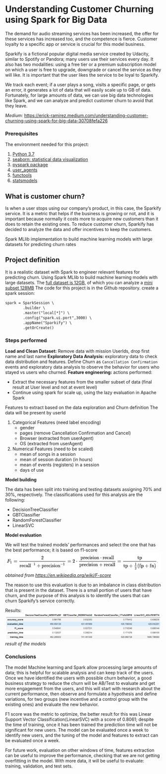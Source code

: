# Understanding Customer Churning using Spark for Big Data
The demand for audio streaming services has been increased, the offer for these services has increased too, and the competence is fierce. Customer loyalty to a specific app or service is crucial for this model business.

Sparkify is a fictional popular digital media service created by Udacity, similar to Spotify or Pandora; many users use their services every day. It also has two modalities: using a free tier or a premium subscription model on which a user is free to upgrade, downgrade or cancel the service as they will like. It is important that the user likes the service to be loyal to Sparkify.

We track each event; if a user plays a song, visits a specific page, or gets an error, it generates a lot of data that will easily scale up to GB of data. Fortunately, for large amounts of data, we can use big data technologies like Spark, and we can analyze and predict customer churn to avoid that they leave.

*Medium:* https://erick-ramirez.medium.com/understanding-customer-churning-using-spark-for-big-data-30708fefa226

### Prerequisites
The environment needed for this project:
1. [Python 3.7](https://www.python.org/downloads/release/python-370/)
2. [seaborn: statistical data visualization](https://seaborn.pydata.org/)
3. [pyspark package](https://spark.apache.org/docs/latest/api/python/index.html)
4. [user_agents](https://pypi.org/project/user-agents/)
5. [functools](https://docs.python.org/3/library/functools.html)
6. [statsmodels](https://www.statsmodels.org/stable/index.html)

## What is customer churn?
Is when a user stops using our company’s product, in this case, the Sparkify service. It is a metric that helps if the business is growing or not, and it is important because normally it costs more to acquire new customers than it does to retain the existing ones. To reduce customer churn, Sparkify has decided to analyze the data and offer incentives to keep the customers.

Spark MLlib implementation to build machine learning models with large datasets for predicting churn rates

## Project definition
It is a realistic dataset with Spark to engineer relevant features for predicting churn. 
Using Spark MLlib to build machine learning models with large datasets. 
The [full dataset is 12GB](s3n://udacity-dsnd/sparkify/sparkify_event_data.json), of which you can analyze a [mini subset 128MB](s3n://udacity-dsnd/sparkify/mini_sparkify_event_data.json)
The code for this project is in the Github repository.
create a spark session:
```# create a Spark session
spark = SparkSession \
        .builder \
        .master("local[*]") \
        .config("spark.ui.port",3000) \
        .appName("Sparkify") \
        .getOrCreate()
```
### Steps performed
**Load and Clean Dataset:** Remove data with mission UserIds, drop first name and last name
**Exploratory Data Analysis:** exploratory data to check data distribution and features. Define Churn  as `Cancellation Confirmation` events and exploratory data analysis to observe the behavior for users who stayed vs users who churned. 
**Feature engineering:** actions performed:
- Extract the necessary features from the smaller subset of data (final result at User level and not at event level)
- Continue using spark for scale up, using the lazy evaluation in Apache Spark

Features to extract based on the data exploration and Churn definition
The data will be present by userId

1. Categorical Features (need label encoding)
    - gender
    - pages (remove Cancellation Confirmation and Cancel)
    - Browser (extracted from userAgent)
    - OS (extracted from userAgent)
2. Numerical Features (need to be scaled)
    - mean of songs in a session
    - mean of session duration (in hours)
    - mean of events (registers) in a session
    - days of use
    
**Model building**

The data has been split into training and testing datasets assigning 70% and 30%, respectively. The classifications used for this analysis are the following:
- DecisionTreeClassifier
- GBTClassifier
- RandomForestClassifier
- LinearSVC

**Model evaluation**

We will test the trained models’ performances and select the one that has the best performance; it is based on f1-score
![F1score](/images/f1.png)
*obtained from https://en.wikipedia.org/wiki/F-score*

The reason to use this evaluation is due to an imbalance in class distribution that is present in the dataset. There is a small portion of users that have churn, and the purpose of this analysis is to identify the users that can churn Sparkify’s service correctly.

Results:
![results](/images/results.png)
*result of the models*

### Conclusions
The model Machine learning and Spark allow processing large amounts of data; this is helpful for scalable analysis and can keep track of the users. Once we have identified the users with possible churn behavior, a good business strategy to reduce the churn will be AB/Test to evaluate and get more engagement from the users, and this will start with research about the current performance, then observe and formulate a hypothesis and define variations, for two groups (new incentive and a control group with the existing ones) and evaluate the new behavior.

F1 score was the metric to optimize, the better result for this was Linear Support Vector Classification(LinearSVC) with a score of 0.8061; despite the time of training, once it has been trained the prediction time will not be significant for new users. The model can be evaluated once a week to identify new users, and the tuning of the model and features to extract can be evaluated once a week.

For future work, evaluation on other windows of time, features extraction can be useful to improve the performance, checking that we are not getting overfitting in the model. With more data, it will be useful to evaluate: training, validation, and test sets.


